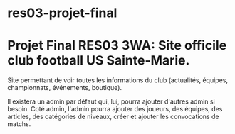 # res03-projet-final

# Projet Final RES03 3WA: Site officile club football US Sainte-Marie.

 Site permettant de voir toutes les informations du club (actualités, équipes, championnats, événements, boutique).
 
 Il existera un admin par défaut qui, lui, pourra ajouter d'autres admin si besoin.
 Coté admin, l'admin pourra ajouter des joueurs, des équipes, des articles, des catégories de niveaux, créer et ajouter les convocations de matchs.
 
